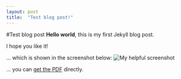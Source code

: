 ```yaml
---
layout: post
title:  "Test blog post!"
---
```


#Test blog post
**Hello world**, this is my first Jekyll blog post.

I hope you like it!

... which is shown in the screenshot below:
![My helpful screenshot](/assets/screenshot.jpg)

... you can [get the PDF](/assets/mydoc.pdf) directly.
